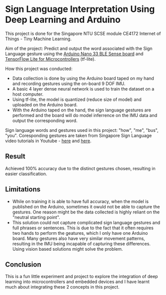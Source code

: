 # Sign Language Interpretation Using Deep Learning and Arduino
This project is done for the Singapore NTU SCSE module CE4172 Internet of Things - Tiny Machine Learning. 

Aim of the project: Predict and output the word associated with the Sign Language gesture using the [Arduino Nano 33 BLE Sense board](https://store-usa.arduino.cc/products/arduino-nano-33-ble-sense) and [TensorFlow Lite for Microcontrollers](https://www.tensorflow.org/lite/microcontrollers) (tf-lite).

How this project was conducted:
- Data collection is done by using the Arduino board taped on my hand and recording gestures using the on-board 9 DOF IMU.
- A basic 4 layer dense neural network is used to train the dataset on a host computer.
- Using tf-lite, the model is quantized (reduce size of model) and uploaded on the Arduino board. 
- With the Arduino taped on the hand, the sign language gestures are performed and the board will do model inferrence on the IMU data and output the corresponding word.

Sign language words and gestures used in this project: "how", "me", "bus", "you".
Coresponding gestures are taken from Singapore Sign Language video tutorials in Youtube - [here](https://www.youtube.com/watch?v=AT4pSTXxI5U&t=1s) and [here](https://www.youtube.com/watch?v=-PJOW098IKE).

## Result
Achieved 100% accuracy due to the distinct gestures chosen, resulting in easier classification.

## Limitations
- While on training it is able to have full accuracy, when the model is published on the Arduino, sometimes it owuld not be able to capture the gestures. One reason might be the data collected is highly reliant on the "neutral starting point". 
- This solution could not capture complicated sign language gestures and full phrases or sentences. This is due to the fact that it often requires two hands to perform the geatures, which I only have one Arduino board. Many gestures also have very similar movement patterns, resulting in the IMU being incapable of capturing these differences. Using vision based solutions might solve the problem.

## Conclusion
This is a fun little experiment and project to explore the integration of deep learning into microcontrollers and embedded devices and I have learnt much about integrating these 2 concepts in this project.

